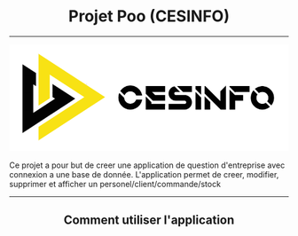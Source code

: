 <h1 align="center">Projet Poo (CESINFO)</h1>

----

<p align="center"> 
  <a href="" rel="noopener">
 <img src="https://github.com/TheAypisamFpv/Projet-poo/blob/main/logo/CESINFO_fond_blancpdn.png" alt="CESINFO_fond_blanc"></a>
</p>

<p align="left"> Ce projet a pour but de creer une application de question d'entreprise avec connexion a une base de donnée. L'application permet de creer, modifier, supprimer et afficher un personel/client/commande/stock
    <br> 
</p>

---

<h2 align="center"> Comment utiliser l'application</h2>
